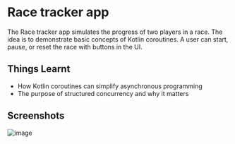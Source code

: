 Race tracker app
=================================

The Race tracker app simulates the progress of two players in a race. The idea is to demonstrate 
basic concepts of Kotlin coroutines. A user can start, pause, or reset the race with buttons in the 
UI.

Things Learnt
--------------
* How Kotlin coroutines can simplify asynchronous programming
* The purpose of structured concurrency and why it matters

Screenshots
-------------
![image](https://github.com/user-attachments/assets/7fa3280c-e333-46d1-8894-3913f654a8e9)
